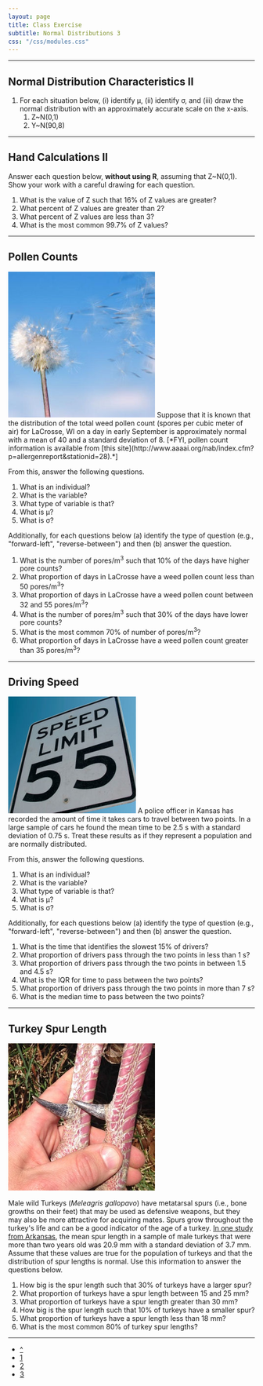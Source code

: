 ```yaml
---
layout: page
title: Class Exercise
subtitle: Normal Distributions 3
css: "/css/modules.css"
---
```


----

## Normal Distribution Characteristics II

1. For each situation below, (i) identify &mu;, (ii) identify &sigma;, and (iii) draw the normal distribution with an approximately accurate scale on the x-axis.
    1. Z~N(0,1)
    1. Y~N(90,8)
    
----

## Hand Calculations II

Answer each question below, **without using R**, assuming that Z~N(0,1). Show your work with a careful drawing for each question.

1. What is the value of Z such that 16% of Z values are greater?
1. What percent of Z values are greater than 2?
1. What percent of Z values are less than 3?
1. What is the most common 99.7% of Z values?

----

## Pollen Counts
<img src="zimgs/pollen.jpg" alt="Pollen" class="img-right">
Suppose that it is known that the distribution of the total weed pollen count (spores per cubic meter of air) for LaCrosse, WI on a day in early September is approximately normal with a mean of 40 and a standard deviation of 8.  [*FYI, pollen count information is available from [this site](http://www.aaaai.org/nab/index.cfm?p=allergenreport&stationid=28).*]

From this, answer the following questions.

1. What is an individual?
1. What is the variable?
1. What type of variable is that?
1. What is &mu;?
1. What is &sigma;?

Additionally, for each questions below (a) identify the type of question (e.g., "forward-left", "reverse-between") and then (b) answer the question.

1. What is the number of pores/m<sup>3</sup> such that 10% of the days have higher pore counts?
1. What proportion of days in LaCrosse have a weed pollen count less than 50 pores/m<sup>3</sup>?
1. What proportion of days in LaCrosse have a weed pollen count between 32 and 55 pores/m<sup>3</sup>?
1. What is the number of pores/m<sup>3</sup> such that 30% of the days have lower pore counts?
1. What is the most common 70% of number of pores/m<sup>3</sup>?
1. What proportion of days in LaCrosse have a weed pollen count greater than 35 pores/m<sup>3</sup>?

----

## Driving Speed
<img src="zimgs/speedlimit.jpg" alt="Speed Limit" class="img-right">
A police officer in Kansas has recorded the amount of time it takes cars to travel between two points.  In a large sample of cars he found the mean time to be 2.5 s with a standard deviation of 0.75 s.  Treat these results as if they represent a population and are normally distributed.

From this, answer the following questions.

1. What is an individual?
1. What is the variable?
1. What type of variable is that?
1. What is &mu;?
1. What is &sigma;?

Additionally, for each questions below (a) identify the type of question (e.g., "forward-left", "reverse-between") and then (b) answer the question.

1. What is the time that identifies the slowest 15% of drivers?
1. What proportion of drivers pass through the two points in less than 1 s?
1. What proportion of drivers pass through the two points in between 1.5 and 4.5 s?
1. What is the IQR for time to pass between the two points?
1. What proportion of drivers pass through the two points in more than 7 s?
1. What is the median time to pass between the two points?

----

## Turkey Spur Length
<img src="zimgs/spurs.jpg" alt="Turkey Spurs" class="img-right">

Male wild Turkeys (*Meleagris gallopavo*) have metatarsal spurs (i.e., bone growths on their feet) that may be used as defensive weapons, but they may also be more attractive for acquiring mates. Spurs grow throughout the turkey's life and can be a good indicator of the age of a turkey. [In one study from Arkansas](http://onlinelibrary.wiley.com/doi/10.1046/j.1365-2656.1998.6760845.x/pdf), the mean spur length in a sample of male turkeys that were more than two years old was 20.9 mm with a standard deviation of 3.7 mm. Assume that these values are true for the population of turkeys and that the distribution of spur lengths is normal. Use this information to answer the questions below.

1. How big is the spur length such that 30% of turkeys have a larger spur?
1. What proportion of turkeys have a spur length between 15 and 25 mm?
1. What proportion of turkeys have a spur length greater than 30 mm?
1. How big is the spur length such that 10% of turkeys have a smaller spur?
1. What proportion of turkeys have a spur length less than 18 mm?
1. What is the most common 80% of turkey spur lengths?

----

<div class="text-center">
<ul class="pagination pagination-lg">
  <li><a href="../NormalDist.html">^</a></li>
  <li><a href="NormalDist_CE1.html">1</a></li>
  <li><a href="NormalDist_CE2.html">2</a></li>
  <li class="active"><a href="#">3</a></li>
</ul>
